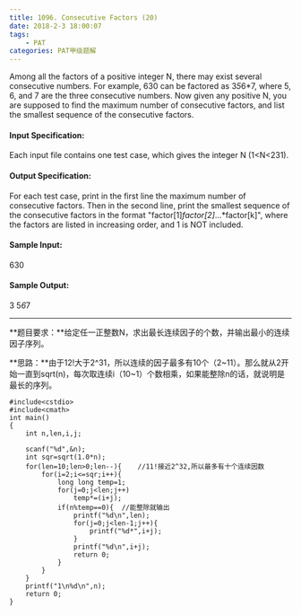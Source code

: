 ```yaml
---
title: 1096. Consecutive Factors (20)
date: 2018-2-3 18:00:07
tags: 
	- PAT
categories: PAT甲级题解
---
```


Among all the factors of a positive integer N, there may exist several consecutive numbers. For example, 630 can be factored as 3*5*6*7, where 5, 6, and 7 are the three consecutive numbers. Now given any positive N, you are supposed to find the maximum number of consecutive factors, and list the smallest sequence of the consecutive factors.

#### Input Specification:

Each input file contains one test case, which gives the integer N (1<N<231).

#### Output Specification:

For each test case, print in the first line the maximum number of consecutive factors. Then in the second line, print the smallest sequence of the consecutive factors in the format "factor[1]*factor[2]*...*factor[k]", where the factors are listed in increasing order, and 1 is NOT included.

#### Sample Input:
630
#### Sample Output:
3
5*6*7
***
**题目要求：**给定任一正整数N，求出最长连续因子的个数，并输出最小的连续因子序列。

**思路：**由于12!大于2^31，所以连续的因子最多有10个（2~11）。那么就从2开始一直到sqrt(n)，每次取连续i（10~1）个数相乘，如果能整除n的话，就说明是最长的序列。

```
#include<cstdio>
#include<cmath>
int main()
{
    int n,len,i,j;

    scanf("%d",&n);
    int sqr=sqrt(1.0*n);
    for(len=10;len>0;len--){    //11!接近2^32,所以最多有十个连续因数
        for(i=2;i<=sqr;i++){
            long long temp=1;
            for(j=0;j<len;j++)
                temp*=(i+j);
            if(n%temp==0){  //能整除就输出
                printf("%d\n",len);
                for(j=0;j<len-1;j++){
                    printf("%d*",i+j);
                }
                printf("%d\n",i+j);
                return 0;
            }
        }
    }
    printf("1\n%d\n",n);
    return 0;
}
```